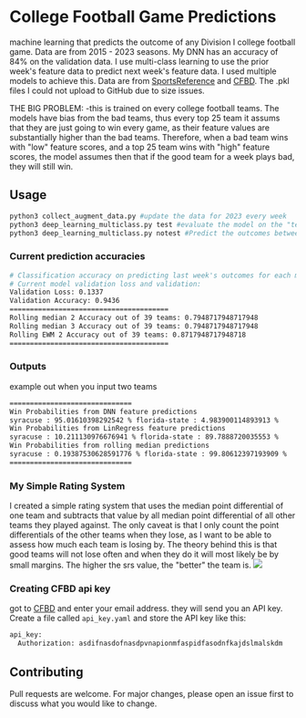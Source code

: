 # College Football Game Predictions

machine learning that predicts the outcome of any Division I college football game. Data are from 2015 - 2023 seasons.
My DNN has an accuracy of 84% on the validation data. I use multi-class learning to use the prior week's feature data
to predict next week's feature data. I used multiple models to achieve this. Data are from [SportsReference](https://www.sports-reference.com/cfb/) and 
[CFBD](https://collegefootballdata.com/). The .pkl files I could not upload to GitHub due to size issues.

THE BIG PROBLEM:
-this is trained on every college football teams. The models have bias from the bad teams, thus every top 25 team
it assums that they are just going to win every game, as their feature values are substantially higher than the bad teams.
Therefore, when a bad team wins with "low" feature scores, and a top 25 team wins with "high" feature scores, the model assumes 
then that if the good team for a week plays bad, they will still win.

## Usage

```bash
python3 collect_augment_data.py #update the data for 2023 every week
python3 deep_learning_multiclass.py test #evaluate the model on the "test" data, which is the top 25 teams last week's outcomes
python3 deep_learning_multiclass.py notest #Predict the outcomes between two teams
```
### Current prediction accuracies
```bash
# Classification accuracy on predicting last week's outcomes for each model. I used the feature learning approach and a rolling average of 2
# Current model validation loss and validation:
Validation Loss: 0.1337
Validation Accuracy: 0.9436
=======================================
Rolling median 2 Accuracy out of 39 teams: 0.7948717948717948
Rolling median 3 Accuracy out of 39 teams: 0.7948717948717948
Rolling EWM 2 Accuracy out of 39 teams: 0.8717948717948718
=======================================
```
### Outputs
example out when you input two teams
```bash
==============================
Win Probabilities from DNN feature predictions
syracuse : 95.01610398292542 % florida-state : 4.983900114893913 %
Win Probabilities from LinRegress feature predictions
syracuse : 10.211130976676941 % florida-state : 89.7888720035553 %
Win Probabilities from rolling median predictions
syracuse : 0.19387530628591776 % florida-state : 99.80612397193909 %
==============================
```

### My Simple Rating System
I created a simple rating system that uses the median point differential of one team and subtracts that value
by all median point differential of all other teams they played against. The only caveat is that I only count 
the point differentials of the other teams when they lose, as I want to be able to assess how much each team is 
losing by. The theory behind this is that good teams will not lose often and when they do it will most likely be 
by small margins. The higher the srs value, the "better" the team is.
![](https://github.com/bszek213/deepCFB/blob/main/my_srs.png) 

### Creating CFBD api key
got to [CFBD](https://collegefootballdata.com/key) and enter your email address. they will send you an API key. 
Create a file called `api_key.yaml` and store the API key like this:
```bash
api_key:
  Authorization: asdifnasdofnasdpvnapionmfaspidfasodnfkajdslmalskdm
```
## Contributing
Pull requests are welcome. For major changes, please open an issue first to discuss what you would like to change.
